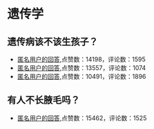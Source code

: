 #  遗传学 
## 遗传病该不该生孩子？
- [匿名用户的回答](https://www.zhihu.com/question/21804069/answer/400188340),点赞数：14198，评论数：1595
- [匿名用户的回答](https://www.zhihu.com/question/21804069/answer/379151440),点赞数：13557，评论数：1074
- [匿名用户的回答](https://www.zhihu.com/question/21804069/answer/351157934),点赞数：10491，评论数：1896
## 有人不长腋毛吗？
- [匿名用户的回答](https://www.zhihu.com/question/59830317/answer/761926696),点赞数：15462，评论数：1525
